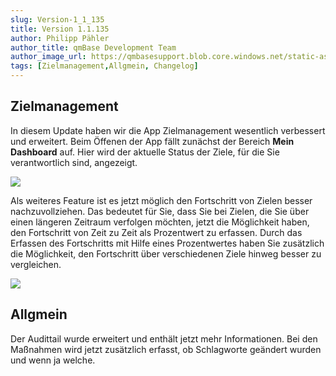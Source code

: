 ```yaml
---
slug: Version-1_1_135
title: Version 1.1.135
author: Philipp Pähler
author_title: qmBase Development Team
author_image_url: https://qmbasesupport.blob.core.windows.net/static-assets/img/persons/paehler_round.png
tags: [Zielmanagement,Allgmein, Changelog]
---
```

## Zielmanagement

In diesem Update haben wir die App Zielmanagement wesentlich verbessert und erweitert. Beim Öffenen der App fällt zunächst der Bereich **Mein Dashboard** auf. Hier wird der aktuelle Status der Ziele, für die Sie verantwortlich sind, angezeigt.

![](https://caqadmin.blob.core.windows.net/releasenotes/123-images/12da5ee3-725a-4bb5-998d-7d1b8375ab71-mceclip0.png)

Als weiteres Feature ist es jetzt möglich den Fortschritt von Zielen besser nachzuvollziehen. Das bedeutet für Sie, dass Sie bei Zielen, die Sie über einen längeren Zeitraum verfolgen möchten, jetzt die Möglichkeit haben, den Fortschritt von Zeit zu Zeit als Prozentwert zu erfassen. Durch das Erfassen des Fortschritts mit Hilfe eines Prozentwertes haben Sie zusätzlich die Möglichkeit, den Fortschritt über verschiedenen Ziele hinweg besser zu vergleichen.

![](https://caqadmin.blob.core.windows.net/releasenotes/123-images/8cf62f5e-8665-4033-896e-e46db722e601-mceclip0.png)

## Allgmein

Der Audittail wurde erweitert und enthält jetzt mehr Informationen. Bei den Maßnahmen wird jetzt zusätzlich erfasst, ob Schlagworte geändert wurden und wenn ja welche.